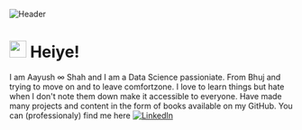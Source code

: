 ![Header](https://media-exp1.licdn.com/dms/image/C4E16AQFaYZgHwbFn9g/profile-displaybackgroundimage-shrink_350_1400/0/1632927279495?e=1639612800&v=beta&t=c0ThzNpr_JYJl7TjGYpkSBV_IaabeqGrip7KEssfEVw)

# <img src="https://c.tenor.com/SNL9_xhZl9oAAAAi/waving-hand-joypixels.gif" width=30 height=30> Heiye!
I am Aayush ∞ Shah and I am a Data Science passioniate. From Bhuj and trying to move on and to leave comfortzone. I love to learn
things but hate when I don't note them down make it accessible to everyone. Have made many projects and content in the form of 
books available on my GitHub. You can (professionaly) find me here [![LinkedIn][1.1]][1]


[1.1]: https://raw.githubusercontent.com/MartinHeinz/MartinHeinz/master/linkedin-3-16.png
[1]: https://www.linkedin.com/in/aayushsameershah
